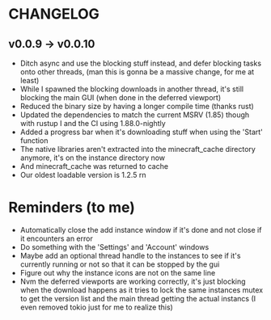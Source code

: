 # CHANGELOG

## v0.0.9 -> v0.0.10

-   Ditch async and use the blocking stuff instead, and defer blocking tasks
    onto other threads, (man this is gonna be a massive change, for me at least)
-   While I spawned the blocking downloads in another thread, it's still
    blocking the main GUI (when done in the deferred viewport)
-   Reduced the binary size by having a longer compile time (thanks rust)
-   Updated the dependencies to match the current MSRV (1.85) though with rustup
    I and the CI using 1.88.0-nightly
-   Added a progress bar when it's downloading stuff when using the 'Start'
    function
-   The native libraries aren't extracted into the minecraft\_cache directory
    anymore, it's on the instance directory now
-   And minecraft\_cache was returned to cache
-   Our oldest loadable version is 1.2.5 rn

# Reminders (to me)

-   Automatically close the add instance window if it's done and not close
    if it encounters an error
-   Do something with the 'Settings' and 'Account' windows
-   Maybe add an optional thread handle to the instances to see if it's
    currently running or not so that it can be stopped by the gui
-   Figure out why the instance icons are not on the same line
-   Nvm the deferred viewports are working correctly, it's just blocking when
    the download happens as it tries to lock the same instances mutex to get
    the version list and the main thread getting the actual instancs
    (I even removed tokio just for me to realize this)
